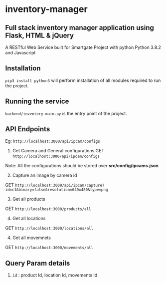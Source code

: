 # inventory-manager
## Full stack inventory manager application using Flask, HTML & jQuery
A RESTful Web Service built for Smartgate Project with python Python 3.8.2
 and Javascript

## Installation

``` pip3 install python3 ```
will perform installation of all modules required to run the project.

## Running the service

```backend/inventory-main.py``` is the entry point of the project.


## API Endpoints


Eg: ```http://localhost:3000/api/ipcam/configs```

1. Get Camera and General configurations
GET ```http://localhost:3000/api/ipcam/configs```

Note: All the configurations should be stored over **src/config/ipcams.json**

2. Capture an image by camera id

GET ```http://localhost:3000/api/ipcam/capture?id=c1&binary=false&resolution=640x480&type=png```

3. Get all products

GET ```http://localhost:3000/products/all```

4. Get all locations

GET ```http://localhost:3000/locations/all```

4. Get all movemnets

GET ```http://localhost:3000/movements/all```



## Query Param details

1. ```id``` : product Id, location Id, movements Id


